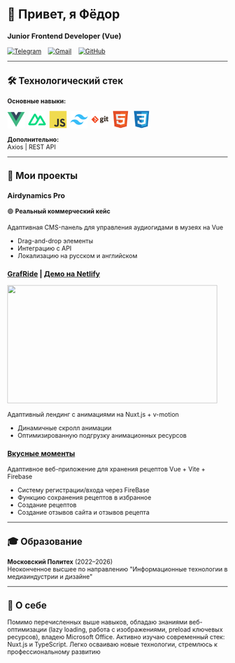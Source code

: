# 👋 Привет, я Фёдор
### Junior Frontend Developer (Vue)

[<img src="https://cdn.simpleicons.org/telegram/26A5E4" width="40" alt="Telegram"/>](https://t.me/ALFzza)&nbsp;&nbsp;&nbsp;
[<img src="https://cdn.simpleicons.org/gmail/EA4335" width="40" alt="Gmail"/>](mailto:qiranem@gmail.com)&nbsp;&nbsp;&nbsp;
[<img src="https://cdn.simpleicons.org/github/000000" width="40" alt="GitHub"/>](https://github.com/ALFzz)

---

## 🛠️ Технологический стек
**Основные навыки:**
<div>
  <img src="https://github.com/devicons/devicon/blob/master/icons/vuejs/vuejs-original.svg" title="Vue" alt="Vue" width="40" height="40"/>&nbsp;
  <img src="https://github.com/devicons/devicon/blob/master/icons/nuxt/nuxt-original.svg" title="Nuxt" alt="Nuxt" width="40" height="40"/>&nbsp;
  <img src="https://github.com/devicons/devicon/blob/master/icons/javascript/javascript-original.svg" title="JavaScript" alt="JavaScript" width="40" height="40"/>&nbsp;
  <img src="https://github.com/devicons/devicon/blob/master/icons/tailwindcss/tailwindcss-original.svg" title="Tailwind" alt="Tailwind" width="40" height="40"/>&nbsp;
  <img src="https://github.com/devicons/devicon/blob/master/icons/git/git-original-wordmark.svg" title="Git" alt="Git" width="40" height="40"/>&nbsp;
  <img src="https://github.com/devicons/devicon/blob/master/icons/html5/html5-original.svg" title="HTML5" alt="HTML5" width="40" height="40"/>&nbsp;
  <img src="https://github.com/devicons/devicon/blob/master/icons/css3/css3-original.svg" title="CSS3" alt="CSS3" width="40" height="40"/>&nbsp;
</div>

**Дополнительно:**  
Axios | REST API

---

## 🚀 Мои проекты
### Airdynamics Pro  
🟢 **Реальный коммерческий кейс**  

Адаптивная CMS-панель для управления аудиогидами в музеях на Vue  
- Drag-and-drop элементы  
- Интеграцию с API  
- Локализацию на русском и английском  


### [GrafRide](https://github.com/ALFzz/grafride) | [Демо на Netlify](https://iridescent-cat-0bc2ab.netlify.app)
<img src="https://media1.giphy.com/media/v1.Y2lkPTc5MGI3NjExbndsYnVrY3Z6Mnk2ZmJnbmN2NnN2b243azB5MjE2Y2pxMjFwMmdnaSZlcD12MV9pbnRlcm5hbF9naWZfYnlfaWQmY3Q9Zw/e8DiDTJVUmaDmSBtN0/giphy.gif" width="480" height="270"/>

Адаптивный лендинг с анимациями на Nuxt.js + v-motion  
- Динамичные скролл анимации
- Оптимизированную подгрузку анимационных ресурсов

### [Вкусные моменты](https://github.com/ALFzz/grafride)
Адаптивное веб-приложение для хранения рецептов Vue + Vite + Firebase  
- Систему регистрации/входа через FireBase
- Функцию сохранения рецептов в избранное
- Создание рецептов
- Создание отзывов сайта и отзывов рецепта

---

## 🎓 Образование
**Московский Политех** (2022–2026)  
Неоконченное высшее по направлению "Информационные технологии в медиаиндустрии и дизайне"

---

## 🌟 О себе
Помимо перечисленных выше навыков, обладаю знаниями веб-оптимизации (lazy loading, работа с изображениями, preload ключевых ресурсов), владею Microsoft Office. Активно изучаю современный стек: Nuxt.js и TypeScript. Легко осваиваю новые технологии, стремлюсь к профессиональному развитию
